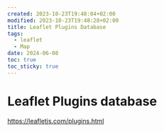 ```yaml
---
created: 2023-10-23T19:48:04+02:00
modified: 2023-10-23T19:48:28+02:00
title: Leaflet Plugins Database
tags:
  - leaflet
  - Map
date: 2024-06-08
toc: true
toc_sticky: true
---
```



# Leaflet Plugins database

<https://leafletjs.com/plugins.html>
